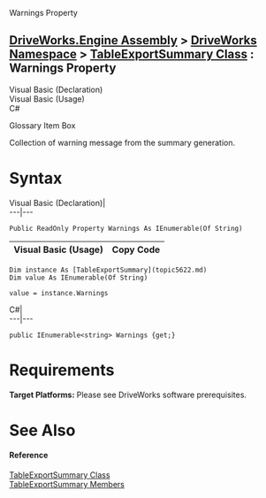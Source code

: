 Warnings Property   
  
[DriveWorks.Engine Assembly](topic2156.md) > [DriveWorks Namespace](topic2159.md) > [TableExportSummary Class](topic5622.md) : Warnings Property  
---  
  
Visual Basic (Declaration)    
Visual Basic (Usage)    
C# 

Glossary Item Box

Collection of warning message from the summary generation. 

# Syntax

Visual Basic (Declaration)|   
---|---  
      
    
    Public ReadOnly Property Warnings As IEnumerable(Of String)  
  
Visual Basic (Usage)| Copy Code  
---|---  
      
    
    Dim instance As [TableExportSummary](topic5622.md)
    Dim value As IEnumerable(Of String)
     
    value = instance.Warnings  
  
C#|   
---|---  
      
    
    public IEnumerable<string> Warnings {get;}  
  
# Requirements

**Target Platforms:** Please see DriveWorks software prerequisites.

# See Also

#### Reference

[TableExportSummary Class](topic5622.md)   
[TableExportSummary Members](topic5623.md)


